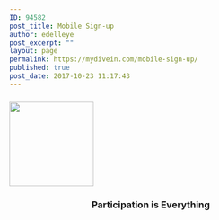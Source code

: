 ```yaml
---
ID: 94582
post_title: Mobile Sign-up
author: edelleye
post_excerpt: ""
layout: page
permalink: https://mydivein.com/mobile-sign-up/
published: true
post_date: 2017-10-23 11:17:43
---
```

<h3><a href="https://mydivein.com/wp-content/uploads/2017/06/cropped-Balloon-Badge-FB.png"><img class="aligncenter wp-image-20507 size-thumbnail" src="https://mydivein.com/wp-content/uploads/2017/06/cropped-Balloon-Badge-FB-150x150.png" alt="" width="150" height="150" /></a></h3>
<h3 style="text-align: center;">Participation is Everything</h3>